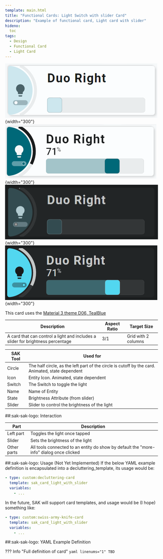 ```yaml
---
template: main.html
title: "Functional Cards: Light Switch with slider Card"
description: "Example of functional card, Light card with slider"
hideno:
  toc
tags:
  - Design
  - Functional Card
  - Light Card
---
```

<!-- GT/GL -->

![Swiss Army Knife Functional Card Light with Slider D06 Light Off](../assets/screenshots/sak-functional-card-12-light-slider-theme-d06-light-off.png){width="300"}
![Swiss Army Knife Functional Card Light with Slider D06 Light On](../assets/screenshots/sak-functional-card-12-light-slider-theme-d06-light-on.png){width="300"}
<br>![Swiss Army Knife Functional Card Light with Slider D06 Dark Off](../assets/screenshots/sak-functional-card-12-light-slider-theme-d06-dark-off.png){width="300"}
![Swiss Army Knife Functional Card Light with Slider D06 Dark On](../assets/screenshots/sak-functional-card-12-light-slider-theme-d06-dark-on.png){width="300"}

This card uses the [Material 3 theme D06, TealBlue][ham3-d06-url]

| Description| Aspect Ratio| Target Size |
|-|-|-|
| A card that can control a light and includes a slider for brightness percentage| 3/1 | Grid with 2 columns |

| SAK Tool| Used for |
|-|-|
| Circle | The half circle, as the left part of the circle is cutoff by the card. Animated, state dependent|
| Icon | Entity Icon. Animated, state dependent|
| Switch | The Switch to toggle the light|
| Name | Name of Entity|
| State | Brightness Attribute (from slider)|
| Slider | Slider to control the brightness of the light|

##:sak-sak-logo: Interaction

| Part | Description|
|-|-|
| Left part | Toggles the light once tapped|
| Slider | Sets the brightness of the light|
| Other parts | All tools connected to an entity do show by default the "more-info" dialog once clicked |

##:sak-sak-logo: Usage (Not Yet Implemented)
If the below YAML example definition is encapsulated into a decluttering_template, its usage would be:

```yaml linenums="1"
- type: custom:decluttering-card
  template: sak_card_light_with_slider
  variables:
    - ...
```

In the future, SAK will support card templates, and usage would be (I hope) something like:


```yaml linenums="1"
- type: custom:swiss-army-knife-card
  template: sak_card_light_with_slider
  variables:
    - ...
```

##:sak-sak-logo: YAML Example Definition

??? Info "Full definition of card"
    ```yaml linenums="1"
        TBD
    ```
<!-- Image references -->

<!--- Internal References... --->
[Swiss Army Knife Tutorial 02]: ../tutorials/10-step-tutorial-02-intro.md

<!--- External References... --->
[ham3-d06-url]: https://material3-themes-manual.amoebelabs.com/examples/material3-example-theme-d06-tealblue/

